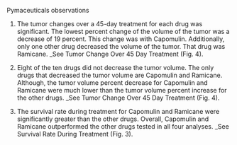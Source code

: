 Pymaceuticals observations 

1.	The tumor changes over a 45-day treatment for each drug was significant.  The lowest percent change of the volume of the tumor was a decrease of 19 percent.  This change was with Capomulin.  Additionally, only one other drug decreased the volume of the tumor.  That drug was Ramicane.  _See Tumor Change Over 45 Day Treatment (Fig. 4).

2.	Eight of the ten drugs did not decrease the tumor volume.  The only drugs that decreased the tumor volume are Capomulin and Ramicane.  Although, the tumor volume percent decrease for Capomulin and Ramicane were much lower than the tumor volume percent increase for the other drugs.  _See Tumor Change Over 45 Day Treatment (Fig. 4). 

3.	The survival rate during treatment for Capomulin and Ramicane were significantly greater than the other drugs.  Overall, Capomulin and Ramicane outperformed the other drugs tested in all four analyses.  _See Survival Rate During Treatment (Fig. 3). 
